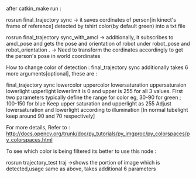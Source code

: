 after catkin_make
run : 

rosrun final_trajectory sync 
-> it saves cordinates of person[in kinect's frame of reference] detected by tshirt color(by default green) into a txt file

rosrun final_trajectory sync_with_amcl
-> additionally, it subscribes to amcl_pose and gets the pose and orientation of robot under robot_pose and robot_orientation . 
-> Need to transform the cordinates accordingly to get the person's pose in world coordinates

How to change color of detection : 
final_trajectory sync additionally takes 6 more arguments[optional], these are :

final_trajectory sync lowercolor uppercolor lowersaturation uppersaturaion lowerlight upperlight
lowerlimit is 0 and upper is 255 for all 3 values.
First two parameters typically define the range for color eg, 30-90 for green ; 100-150 for blue
Keep upper saturation and upperlight as 255
Adjust lowersaturation and lowerlight according to illumination [In normal tubelight keep around 90 and 70 respectively]

For more details, Refer to : http://docs.opencv.org/trunk/doc/py_tutorials/py_imgproc/py_colorspaces/py_colorspaces.html  

To see which color is being filtered its better to use this node :

rosrun trajectory_test traj
->shows the portion of image which is detected,usage same as above, takes additional 6 parameters
